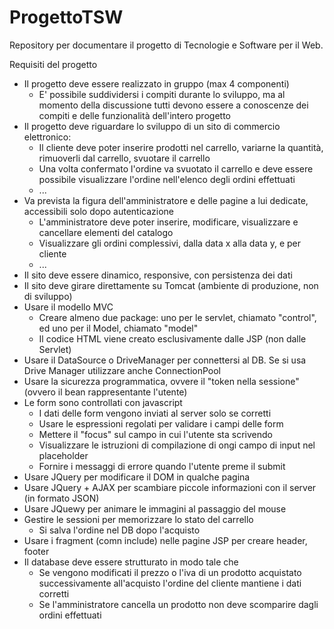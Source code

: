 # ProgettoTSW
Repository per documentare il progetto di Tecnologie e Software per il Web.

Requisiti del progetto
- Il progetto deve essere realizzato in gruppo (max 4 componenti)
  - E' possibile suddividersi i compiti durante lo sviluppo, ma al momento della discussione tutti devono essere a conoscenze dei compiti e delle funzionalità dell'intero progetto
- Il progetto deve riguardare lo sviluppo di un sito di commercio elettronico:
  - Il cliente deve poter inserire prodotti nel carrello, variarne la quantità, rimuoverli dal carrello, svuotare il carrello
  - Una volta confermato l'ordine va svuotato il carrello e deve essere possibile visualizzare l'ordine nell'elenco degli ordini effettuati
  - ...
- Va prevista la figura dell'amministratore e delle pagine a lui dedicate, accessibili solo dopo autenticazione
  - L'amministratore deve poter inserire, modificare, visualizzare e cancellare elementi del catalogo
  - Visualizzare gli ordini complessivi, dalla data x alla data y, e per cliente
  - ...
- Il sito deve essere dinamico, responsive, con persistenza dei dati
- Il sito deve girare direttamente su Tomcat (ambiente di produzione, non di sviluppo)
- Usare il modello MVC
  - Creare almeno due package: uno per le servlet, chiamato "control", ed uno per il Model, chiamato "model"
  - Il codice HTML viene creato esclusivamente dalle JSP (non dalle Servlet)
- Usare il DataSource o DriveManager per connettersi al DB. Se si usa Drive Manager utilizzare anche ConnectionPool
- Usare la sicurezza programmatica, ovvere il "token nella sessione" (ovvero il bean rappresentante l'utente)
- Le form sono controllati con javascript
  - I dati delle form vengono inviati al server solo se corretti
  - Usare le espressioni regolati per validare i campi delle form
  - Mettere il "focus" sul campo in cui l'utente sta scrivendo
  - Visualizzare le istruzioni di compilazione di ongi campo di input nel placeholder
  - Fornire i messaggi di errore quando l'utente preme il submit
- Usare JQuery per modificare il DOM in qualche pagina
- Usare JQuery + AJAX per scambiare piccole informazioni con il server (in formato JSON)
- Usare JQuewy per animare le immagini al passaggio del mouse
- Gestire le sessioni per memorizzare lo stato del carrello
  - Si salva l'ordine nel DB dopo l'acquisto
- Usare i fragment (comn include) nelle pagine JSP per creare header, footer
- Il database deve essere strutturato in modo tale che
  - Se vengono modificati il prezzo o l'iva di un prodotto acquistato successivamente all'acquisto l'ordine del cliente mantiene i dati corretti
  - Se l'amministratore cancella un prodotto non deve scomparire dagli ordini effettuati    

